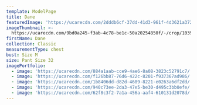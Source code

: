 ```yaml
---
template: ModelPage
title: Dane
featuredImage: 'https://ucarecdn.com/2dddb6cf-37dd-41d3-961f-4d3621a37247/'
imageThumbnail: >-
  https://ucarecdn.com/9bd0a245-f3ab-4c78-be1c-50a20254850f/-/crop/1039x1000/681,0/-/preview/
firstName: Dane
collection: Classic
measurementType: chest
bust: Size M
size: Pant Size 32
imagePortfolio:
  - image: 'https://ucarecdn.com/884a1aab-cce9-4ae6-8a08-3823c52791c7/'
  - image: 'https://ucarecdn.com/f126bb87-76d6-422c-8201-f937367ad986/'
  - image: 'https://ucarecdn.com/1b8406dd-d82d-4689-8221-e0263a6df2dd/'
  - image: 'https://ucarecdn.com/940c73ee-2da3-47e5-be30-d495c3bb0efe/'
  - image: 'https://ucarecdn.com/62f8c3f2-7a1a-456a-aaf4-610131d2078d/'
---
```


